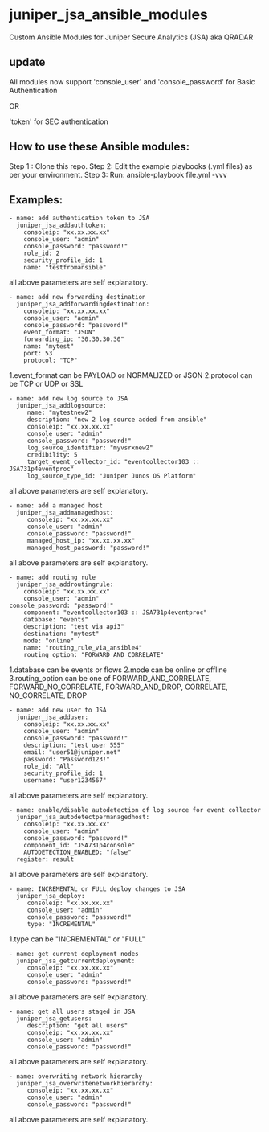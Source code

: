 # juniper_jsa_ansible_modules
Custom Ansible Modules for Juniper Secure Analytics (JSA) aka QRADAR
## update

All modules now support 'console_user' and 'console_password' for Basic Authentication

OR

'token' for SEC authentication 

## How to use these Ansible modules:
Step 1 : Clone this repo.
Step 2: Edit the example playbooks (.yml files) as per your environment.
Step 3: Run: ansible-playbook file.yml -vvv
## Examples:

    - name: add authentication token to JSA
      juniper_jsa_addauthtoken:
        consoleip: "xx.xx.xx.xx"
        console_user: "admin"
        console_password: "password!"
        role_id: 2
        security_profile_id: 1
        name: "testfromansible"
all above parameters are self explanatory.

    - name: add new forwarding destination
      juniper_jsa_addforwardingdestination:
        consoleip: "xx.xx.xx.xx"
        console_user: "admin"
        console_password: "password!"
        event_format: "JSON"
        forwarding_ip: "30.30.30.30"
        name: "mytest"
        port: 53
        protocol: "TCP"
	
1.event_format can be PAYLOAD or NORMALIZED or JSON
2.protocol can be  TCP or UDP or SSL


    - name: add new log source to JSA
      juniper_jsa_addlogsource:
         name: "mytestnew2"
         description: "new 2 log source added from ansible"
         consoleip: "xx.xx.xx.xx"
         console_user: "admin"
         console_password: "password!"
         log_source_identifier: "myvsrxnew2"
         credibility: 5
         target_event_collector_id: "eventcollector103 :: JSA731p4eventproc"
         log_source_type_id: "Juniper Junos OS Platform"

all above parameters are self explanatory.


    - name: add a managed host
      juniper_jsa_addmanagedhost:
         consoleip: "xx.xx.xx.xx"
         console_user: "admin"
         console_password: "password!"
         managed_host_ip: "xx.xx.xx.xx"
         managed_host_password: "password!"

all above parameters are self explanatory.

    - name: add routing rule
      juniper_jsa_addroutingrule:
        consoleip: "xx.xx.xx.xx"
        console_user: "admin"        
	console_password: "password!"
        component: "eventcollector103 :: JSA731p4eventproc"
        database: "events"
        description: "test via api3"
        destination: "mytest"
        mode: "online"
        name: "routing_rule_via_ansible4"
        routing_option: "FORWARD_AND_CORRELATE"
1.database can be events or flows
2.mode can be online or offline
3.routing_option can be one of  FORWARD_AND_CORRELATE, FORWARD_NO_CORRELATE, FORWARD_AND_DROP, CORRELATE, NO_CORRELATE, DROP






    - name: add new user to JSA
      juniper_jsa_adduser:
        consoleip: "xx.xx.xx.xx"
        console_user: "admin"
        console_password: "password!"
        description: "test user 555"
        email: "user51@juniper.net"
        password: "Password123!"
        role_id: "All"
        security_profile_id: 1
        username: "user1234567"
	

all above parameters are self explanatory.

    - name: enable/disable autodetection of log source for event collector
      juniper_jsa_autodetectpermanagedhost:
        consoleip: "xx.xx.xx.xx"
        console_user: "admin"
        console_password: "password!"
        component_id: "JSA731p4console"
        AUTODETECTION_ENABLED: "false"
      register: result
      
      
 all above parameters are self explanatory. 
 
  
    - name: INCREMENTAL or FULL deploy changes to JSA
      juniper_jsa_deploy:
         consoleip: "xx.xx.xx.xx"
         console_user: "admin"
         console_password: "password!"
         type: "INCREMENTAL"

1.type  can be "INCREMENTAL" or "FULL"





    - name: get current deployment nodes
      juniper_jsa_getcurrentdeployment:
         consoleip: "xx.xx.xx.xx"
         console_user: "admin"
         console_password: "password!"
	 

all above parameters are self explanatory.

    - name: get all users staged in JSA
      juniper_jsa_getusers:
         description: "get all users"
         consoleip: "xx.xx.xx.xx"
         console_user: "admin"
         console_password: "password!"
	 

all above parameters are self explanatory.


    - name: overwriting network hierarchy
      juniper_jsa_overwritenetworkhierarchy:
         consoleip: "xx.xx.xx.xx"
         console_user: "admin"
         console_password: "password!"
		 
all above parameters are self explanatory.
